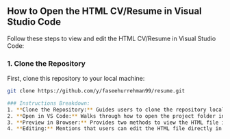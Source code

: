 ## How to Open the HTML CV/Resume in Visual Studio Code

Follow these steps to view and edit the HTML CV/Resume in Visual Studio Code:

### 1. Clone the Repository
First, clone this repository to your local machine:
```bash
git clone https://github.com/y/faseehurrehman99/resume.git

### Instructions Breakdown:
1. **Clone the Repository:** Guides users to clone the repository locally.
2. **Open in VS Code:** Walks through how to open the project folder in VS Code.
3. **Preview in Browser:** Provides two methods to view the HTML file in a browser, with an emphasis on using the "Live Server" extension.
4. **Editing:** Mentions that users can edit the HTML file directly in VS Code.
